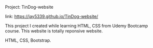 Project: TinDog-website

link: https://jay5339.github.io/TinDog-website/


This project I created while learning HTML, CSS from Udemy Bootcamp course. This website is totally reponsive website.

HTML, CSS, Bootstrap.
